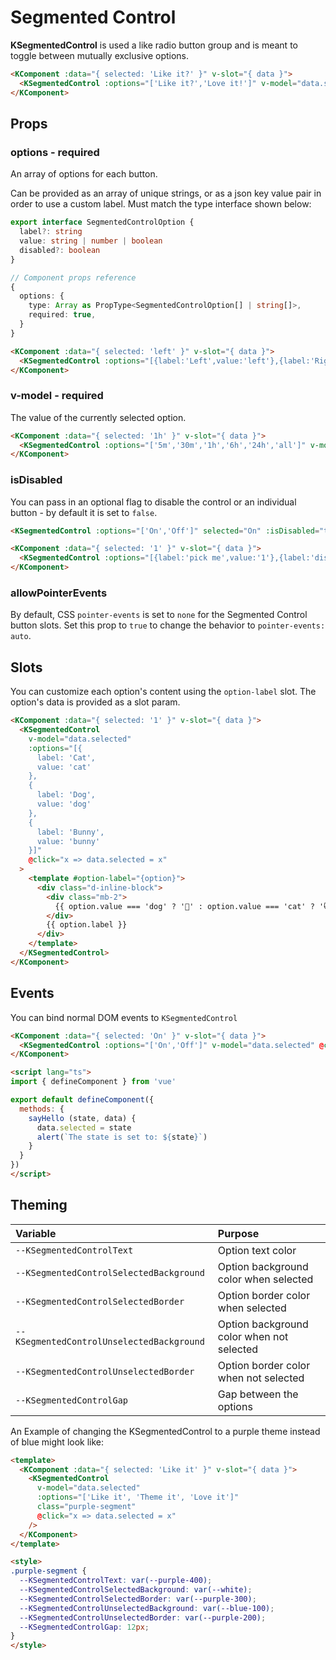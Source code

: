 # Segmented Control

**KSegmentedControl** is used a like radio button group and is meant to toggle between mutually exclusive options.

<KComponent :data="{ selected: 'Like it?' }" v-slot="{ data }">
  <KSegmentedControl :options="['Like it?','Love it!']" v-model="data.selected" @click="x => data.selected = x" />
</KComponent>

```html
<KComponent :data="{ selected: 'Like it?' }" v-slot="{ data }">
  <KSegmentedControl :options="['Like it?','Love it!']" v-model="data.selected" @click="x => data.selected = x" />
</KComponent>
```

## Props

### options - required

An array of options for each button.

Can be provided as an array of unique strings, or as a json key value pair in order to use a custom label. Must match the type interface shown below:

```ts
export interface SegmentedControlOption {
  label?: string
  value: string | number | boolean
  disabled?: boolean
}

// Component props reference
{
  options: {
    type: Array as PropType<SegmentedControlOption[] | string[]>,
    required: true,
  }
}
```

<KComponent :data="{ selected: 'left' }" v-slot="{ data }">
  <KSegmentedControl :options="[{label:'Left',value:'left'},{label:'Middle',value:'middle'},{label:'Right',value:'right'}]" v-model="data.selected" @click="x => data.selected = x" />
</KComponent>

```html
<KComponent :data="{ selected: 'left' }" v-slot="{ data }">
  <KSegmentedControl :options="[{label:'Left',value:'left'},{label:'Right',value:'right'}]" v-model="data.selected" @click="x => data.selected = x" />
</KComponent>
```

### v-model - required

The value of the currently selected option.

<KComponent :data="{ selected: '1h' }" v-slot="{ data }">
  <KSegmentedControl :options="['5m','30m','1h','6h','24h','all']" v-model="data.selected" @click="x => data.selected = x" />
</KComponent>

```html
<KComponent :data="{ selected: '1h' }" v-slot="{ data }">
  <KSegmentedControl :options="['5m','30m','1h','6h','24h','all']" v-model="data.selected" @click="x => data.selected = x" />
</KComponent>
```

### isDisabled

You can pass in an optional flag to disable the control or an individual button - by default it is set to `false`.

<KSegmentedControl :options="['On','Off']" selected="On" :isDisabled="true" />

```html
<KSegmentedControl :options="['On','Off']" selected="On" :isDisabled="true" />
```

<KComponent :data="{ selected: '1' }" v-slot="{ data }">
  <KSegmentedControl :options="[{label:'pick me',value:'1'},{label:'disabled',value:'2',disabled: true},{label:'or me',value:'3'}]" v-model="data.selected" @click="x => data.selected = x" />
</KComponent>

```html
<KComponent :data="{ selected: '1' }" v-slot="{ data }">
  <KSegmentedControl :options="[{label:'pick me',value:'1'},{label:'disabled',value:'2',disabled: true},{label:'or me',value:'3'}]" v-model="data.selected" @click="x => data.selected = x" />
</KComponent>
```

### allowPointerEvents

By default, CSS `pointer-events` is set to `none` for the Segmented Control button slots. Set this prop to `true` to change the behavior to `pointer-events: auto`.

## Slots

You can customize each option's content using the `option-label` slot. The option's data is provided as a slot param.

<KComponent :data="{ selected: 'cat' }" v-slot="{ data }">
  <KSegmentedControl
    v-model="data.selected"
    :options="[{
      label: 'Cat',
      value: 'cat'
    },
    {
      label: 'Dog',
      value: 'dog'
    },
    {
      label: 'Bunny',
      value: 'bunny'
    }]"
    @click="x => data.selected = x"
  >
    <template #option-label="{ option }">
      <div class="d-inline-block">
        <div class="mb-2">
          {{ option.value === 'dog' ? '🐶' : option.value === 'cat' ? '😸' : '🐰' }}
        </div>
        {{ option.label }}
      </div>
    </template>
  </KSegmentedControl>
</KComponent>

```html
<KComponent :data="{ selected: '1' }" v-slot="{ data }">
  <KSegmentedControl
    v-model="data.selected"
    :options="[{
      label: 'Cat',
      value: 'cat'
    },
    {
      label: 'Dog',
      value: 'dog'
    },
    {
      label: 'Bunny',
      value: 'bunny'
    }]"
    @click="x => data.selected = x"
  >
    <template #option-label="{option}">
      <div class="d-inline-block">
        <div class="mb-2">
          {{ option.value === 'dog' ? '🐶' : option.value === 'cat' ? '😸' : '🐰' }}
        </div>
        {{ option.label }}
      </div>
    </template>
  </KSegmentedControl>
</KComponent>
```

## Events

You can bind normal DOM events to `KSegmentedControl`

<KComponent :data="{ selected: 'On' }" v-slot="{ data }">
  <KSegmentedControl class="mt-2" :options="['On','Off']" v-model="data.selected" @click="x => sayHello(x) || (data.selected = x)" />
</KComponent>

<script lang="ts">
import { defineComponent } from 'vue'

export default defineComponent({
  methods: {
    sayHello (state) {
      alert(`The state is set to: ${state}`)
    }
  }
})
</script>

```html
<KComponent :data="{ selected: 'On' }" v-slot="{ data }">
  <KSegmentedControl :options="['On','Off']" v-model="data.selected" @click="state => sayHello(state, data)" />
</KComponent>

<script lang="ts">
import { defineComponent } from 'vue'

export default defineComponent({
  methods: {
    sayHello (state, data) {
      data.selected = state
      alert(`The state is set to: ${state}`)
    }
  }
})
</script>
```

## Theming

| Variable | Purpose
|:-------- |:-------
| `--KSegmentedControlText` | Option text color
| `--KSegmentedControlSelectedBackground` | Option background color when selected
| `--KSegmentedControlSelectedBorder` | Option border color when selected
| `--KSegmentedControlUnselectedBackground` | Option background color when not selected
| `--KSegmentedControlUnselectedBorder` | Option border color when not selected
| `--KSegmentedControlGap` | Gap between the options

An Example of changing the KSegmentedControl to a purple theme instead of blue might look like:

<KComponent :data="{ selected: 'Like it' }" v-slot="{ data }">
  <KSegmentedControl
      v-model="data.selected"
      :options="['Like it', 'Theme it', 'Love it']"
      class="purple-segment"
      @click="x => data.selected = x"
    />
</KComponent>

```html
<template>
  <KComponent :data="{ selected: 'Like it' }" v-slot="{ data }">
    <KSegmentedControl
      v-model="data.selected"
      :options="['Like it', 'Theme it', 'Love it']"
      class="purple-segment"
      @click="x => data.selected = x"
    />
  </KComponent>
</template>

<style>
.purple-segment {
  --KSegmentedControlText: var(--purple-400);
  --KSegmentedControlSelectedBackground: var(--white);
  --KSegmentedControlSelectedBorder: var(--purple-300);
  --KSegmentedControlUnselectedBackground: var(--blue-100);
  --KSegmentedControlUnselectedBorder: var(--purple-200);
  --KSegmentedControlGap: 12px;
}
</style>
```

<style scoped lang="scss">
.purple-segment {
  --KSegmentedControlText: var(--purple-400);
  --KSegmentedControlSelectedBackground: var(--white);
  --KSegmentedControlSelectedBorder: var(--purple-300);
  --KSegmentedControlUnselectedBackground: var(--blue-100);
  --KSegmentedControlUnselectedBorder: var(--purple-200);
  --KSegmentedControlGap: 12px;
}
</style>

